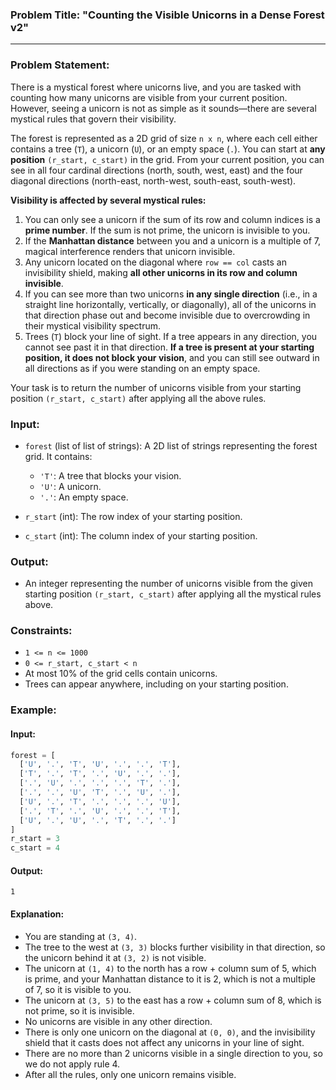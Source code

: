 ### Problem Title: "Counting the Visible Unicorns in a Dense Forest v2"

---

### Problem Statement:

There is a mystical forest where unicorns live, and you are tasked with counting how many unicorns are visible from your current position. However, seeing a unicorn is not as simple as it sounds—there are several mystical rules that govern their visibility.

The forest is represented as a 2D grid of size `n x n`, where each cell either contains a tree (`T`), a unicorn (`U`), or an empty space (`.`). You can start at **any position** `(r_start, c_start)` in the grid. From your current position, you can see in all four cardinal directions (north, south, west, east) and the four diagonal directions (north-east, north-west, south-east, south-west).

**Visibility is affected by several mystical rules:**
1. You can only see a unicorn if the sum of its row and column indices is a **prime number**. If the sum is not prime, the unicorn is invisible to you.
2. If the **Manhattan distance** between you and a unicorn is a multiple of 7, magical interference renders that unicorn invisible.
3. Any unicorn located on the diagonal where `row == col` casts an invisibility shield, making **all other unicorns in its row and column invisible**.
4. If you can see more than two unicorns **in any single direction** (i.e., in a straight line horizontally, vertically, or diagonally), all of the unicorns in that direction phase out and become invisible due to overcrowding in their mystical visibility spectrum.
5. Trees (`T`) block your line of sight. If a tree appears in any direction, you cannot see past it in that direction. **If a tree is present at your starting position, it does not block your vision**, and you can still see outward in all directions as if you were standing on an empty space.

Your task is to return the number of unicorns visible from your starting position `(r_start, c_start)` after applying all the above rules.

### Input:

- `forest` (list of list of strings): A 2D list of strings representing the forest grid. It contains:
  - `'T'`: A tree that blocks your vision.
  - `'U'`: A unicorn.
  - `'.'`: An empty space.
  
- `r_start` (int): The row index of your starting position.
- `c_start` (int): The column index of your starting position.

### Output:

- An integer representing the number of unicorns visible from the given starting position `(r_start, c_start)` after applying all the mystical rules above.

### Constraints:

- `1 <= n <= 1000`
- `0 <= r_start, c_start < n`
- At most 10% of the grid cells contain unicorns.
- Trees can appear anywhere, including on your starting position.

### Example:

#### Input:
```python
forest = [
  ['U', '.', 'T', 'U', '.', '.', 'T'],
  ['T', '.', 'T', '.', 'U', '.', '.'],
  ['.', 'U', '.', '.', '.', 'T', '.'],
  ['.', '.', 'U', 'T', '.', 'U', '.'],
  ['U', '.', 'T', '.', '.', '.', 'U'],
  ['.', 'T', '.', 'U', '.', '.', 'T'],
  ['U', '.', 'U', '.', 'T', '.', '.']
]
r_start = 3
c_start = 4
```

#### Output:
```
1
```

#### Explanation:

- You are standing at `(3, 4)`.
- The tree to the west at `(3, 3)` blocks further visibility in that direction, so the unicorn behind it at `(3, 2)` is not visible.
- The unicorn at `(1, 4)` to the north has a row + column sum of 5, which is prime, and your Manhattan distance to it is 2, which is not a multiple of 7, so it is visible to you.
- The unicorn at `(3, 5)` to the east has a row + column sum of 8, which is not prime, so it is invisible.
- No unicorns are visible in any other direction.
- There is only one unicorn on the diagonal at `(0, 0)`, and the invisibility shield that it casts does not affect any unicorns in your line of sight.
- There are no more than 2 unicorns visible in a single direction to you, so we do not apply rule 4.
- After all the rules, only one unicorn remains visible.